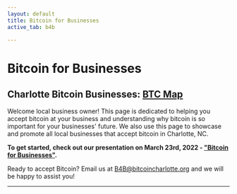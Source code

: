 ```yaml
---
layout: default
title: Bitcoin for Businesses
active_tab: b4b

---
```

# Bitcoin for Businesses

## Charlotte Bitcoin Businesses: [BTC Map](https://btcmap.org/community/bitcoin-charlotte)

Welcome local business owner! This page is dedicated to helping you accept bitcoin at your business and understanding why bitcoin is so important for your businesses' future. We also use this page to showcase and promote all local businesses that accept bitcoin in Charlotte, NC. 

**To get started, check out our presentation on March 23rd, 2022 - ["Bitcoin for Businesses"](/event-2022-03-23).**

Ready to accept Bitcoin? Email us at [B4B@bitcoincharlotte.org](mailto:B4B@bitcoincharlotte.org) and we will be happy to assist you! 

---


<!-- ###Delgados Fuego 
  - Hodls Bitcoin
  - Bitcoin Only
  - [website](https://delgadosfuego.com/)
  - [instagram](https://www.instagram.com/delgadosfuego/)

###Southern Strain
  - Hodls Bitcoin
  - Bitcoin Only
  - [website](https://www.southernstrainbrewing.com/plazamidwood)
  - [instagram](https://www.instagram.com/southernstrain_plazamidwood/) 

###Steak 'n Hoagie Shop
  - [location](https://maps.google.com/?q=4390+Potter+Rd,+Matthews,+NC+28104)


Top of List Criteria
- Hodls Bitcoin - Holds bitcoin on balance sheet, does not sell it all for USD.
- Bitcoin Only - Does not accept altcoins.
- Runs a Node - Runs a bitcoin node and private bitcoin payserver in house.

 -->
